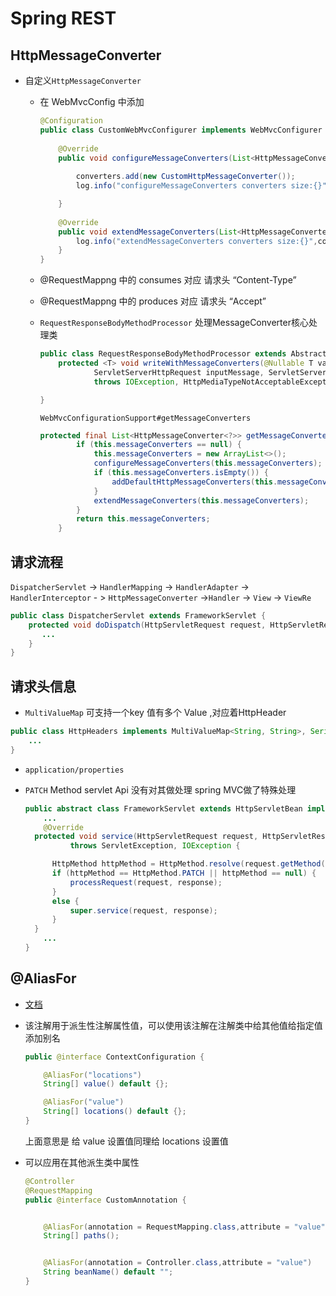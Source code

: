 # Spring REST

## HttpMessageConverter

* 自定义`HttpMessageConverter` 

  * 在 WebMvcConfig 中添加

    ```java
    @Configuration
    public class CustomWebMvcConfigurer implements WebMvcConfigurer {
     
        @Override
        public void configureMessageConverters(List<HttpMessageConverter<?>> converters) {
     
            converters.add(new CustomHttpMessageConverter());
            log.info("configureMessageConverters converters size:{}",converters.size());
    
        }
     
        @Override
        public void extendMessageConverters(List<HttpMessageConverter<?>> converters) {
            log.info("extendMessageConverters converters size:{}",converters.size());
        }
    }
    ```

  * @RequestMappng 中的 consumes 对应 请求头 “Content-Type”

  * @RequestMappng 中的 produces   对应 请求头 “Accept”

  * `RequestResponseBodyMethodProcessor` 处理MessageConverter核心处理类

    ```java
    public class RequestResponseBodyMethodProcessor extends AbstractMessageConverterMethodProcessor {
        protected <T> void writeWithMessageConverters(@Nullable T value, MethodParameter returnType,
    			ServletServerHttpRequest inputMessage, ServletServerHttpResponse outputMessage)
    			throws IOException, HttpMediaTypeNotAcceptableException, HttpMessageNotWritableException {
    
    }
    ```

    `WebMvcConfigurationSupport#getMessageConverters`

    ```java
    protected final List<HttpMessageConverter<?>> getMessageConverters() {
    		if (this.messageConverters == null) {
    			this.messageConverters = new ArrayList<>();
    			configureMessageConverters(this.messageConverters);
    			if (this.messageConverters.isEmpty()) {
    				addDefaultHttpMessageConverters(this.messageConverters);
    			}
    			extendMessageConverters(this.messageConverters);
    		}
    		return this.messageConverters;
    	}
    ```









## 请求流程

`DispatcherServlet` -> `HandlerMapping` ->  `HandlerAdapter`  -> `HandlerInterceptor` - > `HttpMessageConverter` ->`Handler` -> `View` -> `ViewRe`

```java
public class DispatcherServlet extends FrameworkServlet {
    protected void doDispatch(HttpServletRequest request, HttpServletResponse response) throws       Exception {
       ...
    }
}
```





## 请求头信息

*  `MultiValueMap`  可支持一个key 值有多个 Value ,对应着HttpHeader 

  ```java
  public class HttpHeaders implements MultiValueMap<String, String>, Serializable {
      ...
  }
  ```

* `application/properties`



* `PATCH` Method servlet Api 没有对其做处理 spring MVC做了特殊处理

  ```java
  public abstract class FrameworkServlet extends HttpServletBean implements ApplicationContextAware {
      ...
      @Override
  	protected void service(HttpServletRequest request, HttpServletResponse response)
  			throws ServletException, IOException {
  
  		HttpMethod httpMethod = HttpMethod.resolve(request.getMethod());
  		if (httpMethod == HttpMethod.PATCH || httpMethod == null) {
  			processRequest(request, response);
  		}
  		else {
  			super.service(request, response);
  		}
  	}
      ...
  }
  ```


## @AliasFor

* [文档](https://github.com/spring-projects/spring-framework/wiki/Spring-Annotation-Programming-Model#attribute-aliases-and-overrides%EF%BC%89)

* 该注解用于派生性注解属性值，可以使用该注解在注解类中给其他值给指定值添加别名

  ```java
  public @interface ContextConfiguration {
  
      @AliasFor("locations")
      String[] value() default {};
  
      @AliasFor("value")
      String[] locations() default {};
  }
  ```
  上面意思是 给 value 设置值同理给 locations 设置值

* 可以应用在其他派生类中属性

  ```java
  @Controller
  @RequestMapping
  public @interface CustomAnnotation {
  
  
      @AliasFor(annotation = RequestMapping.class,attribute = "value")
      String[] paths();
  
  
      @AliasFor(annotation = Controller.class,attribute = "value")
      String beanName() default "";
  }
  ```






